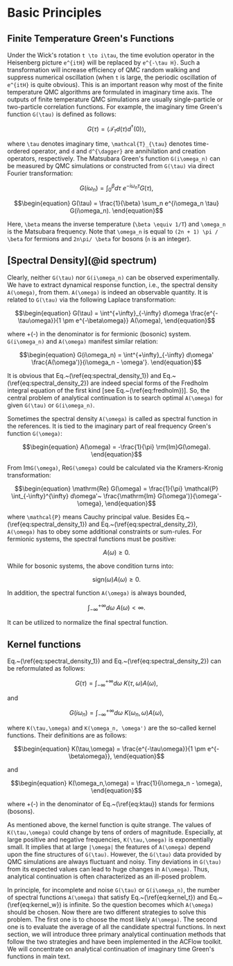 # Basic Principles

## Finite Temperature Green's Functions

Under the Wick's rotation ``t \to i\tau``, the time evolution operator in the Heisenberg picture ``e^{itH}`` will be replaced by ``e^{-\tau H}``. Such a transformation will increase efficiency of QMC random walking and suppress numerical oscillation (when ``t`` is large, the periodic oscillation of ``e^{itH}`` is quite obvious). This is an important reason why most of the finite temperature QMC algorithms are formulated in imaginary time axis. The outputs of finite temperature QMC simulations are usually single-particle or two-particle correlation functions. For example, the imaginary time Green's function ``G(\tau)`` is defined as follows: 
```math
\begin{equation}
G(\tau) = \langle \mathcal{T}_{\tau} d(\tau) d^{\dagger}(0) \rangle,
\end{equation}
```
where ``\tau`` denotes imaginary time, ``\mathcal{T}_{\tau}`` denotes time-ordered operator, and ``d`` and ``d^{\dagger}`` are annihilation and creation operators, respectively. The Matsubara Green's function ``G(i\omega_n)`` can be measured by QMC simulations or constructed from ``G(\tau)`` via direct Fourier transformation:
```math
\begin{equation}
G(i\omega_n) = \int^{\beta}_0 d\tau~e^{-i\omega_n \tau} G(\tau),
\end{equation}
```
```math
\begin{equation}
G(\tau) = \frac{1}{\beta} \sum_n e^{i\omega_n \tau} G(i\omega_n).
\end{equation}
```
Here, ``\beta`` means the inverse temperature (``\beta \equiv 1/T``) and ``\omega_n`` is the Matsubara frequency. Note that ``\omega_n`` is equal to ``(2n + 1) \pi / \beta`` for fermions and ``2n\pi/ \beta`` for bosons (``n`` is an integer).

## [Spectral Density](@id spectrum)

Clearly, neither ``G(\tau)`` nor ``G(i\omega_n)`` can be observed experimentally. We have to extract dynamical response function, i.e., the spectral density ``A(\omega)``, from them. ``A(\omega)`` is indeed an observable quantity. It is related to ``G(\tau)`` via the following Laplace transformation:
```math
\begin{equation}
G(\tau) = \int^{+\infty}_{-\infty} d\omega \frac{e^{-\tau\omega}}{1 \pm e^{-\beta\omega}} A(\omega),
\end{equation}
```
where +(-) in the denominator is for fermionic (bosonic) system. ``G(i\omega_n)`` and ``A(\omega)`` manifest similar relation:
```math
\begin{equation}
G(i\omega_n) = \int^{+\infty}_{-\infty} d\omega' \frac{A(\omega')}{i\omega_n - \omega'}.
\end{equation}
```
It is obvious that Eq.~(\ref{eq:spectral_density_1}) and Eq.~(\ref{eq:spectral_density_2}) are indeed special forms of the Fredholm integral equation of the first kind [see Eq.~(\ref{eq:fredholm})]. So, the central problem of analytical continuation is to search optimal ``A(\omega)`` for given ``G(\tau)`` or ``G(i\omega_n)``.

Sometimes the spectral density ``A(\omega)`` is called as spectral function in the references. It is tied to the imaginary part of real frequency Green's function ``G(\omega)``:
```math
\begin{equation}
A(\omega) = -\frac{1}{\pi} \rm{Im}G(\omega).
\end{equation}
```
From Im``G(\omega)``, Re``G(\omega)`` could be calculated via the Kramers-Kronig transformation:
```math
\begin{equation}
\mathrm{Re} G(\omega) = \frac{1}{\pi} \mathcal{P}
  \int_{-\infty}^{\infty} d\omega'~
  \frac{\mathrm{Im} G(\omega')}{\omega'-\omega},
\end{equation}
```
where ``\mathcal{P}`` means Cauchy principal value. Besides Eq.~(\ref{eq:spectral_density_1}) and Eq.~(\ref{eq:spectral_density_2}), ``A(\omega)`` has to obey some additional constraints or sum-rules. For fermionic systems, the spectral functions must be positive:
```math
\begin{equation}
A(\omega) \ge 0.
\end{equation}
```
While for bosonic systems, the above condition turns into:
```math
\begin{equation}
\text{sign}(\omega) A(\omega) \ge 0.
\end{equation}
```
In addition, the spectral function ``A(\omega)`` is always bounded,
```math
\begin{equation}
\int^{+\infty}_{-\infty} d\omega~A(\omega) < \infty.
\end{equation}
```
It can be utilized to normalize the final spectral function.

## Kernel functions

Eq.~(\ref{eq:spectral_density_1}) and Eq.~(\ref{eq:spectral_density_2}) can be reformulated as follows:
```math
\begin{equation}
G(\tau) = \int^{+\infty}_{-\infty} d\omega~K(\tau,\omega) A(\omega),
\end{equation}
```
and
```math
\begin{equation}
G(i\omega_n) = \int^{+\infty}_{-\infty} d\omega~K(\omega_n,\omega) A(\omega),
\end{equation}
```
where ``K(\tau,\omega)`` and ``K(\omega_n, \omega')`` are the so-called kernel functions. Their definitions are as follows:
```math
\begin{equation}
K(\tau,\omega) = \frac{e^{-\tau\omega}}{1 \pm e^{-\beta\omega}},
\end{equation}
```
and
```math
\begin{equation}
K(\omega_n,\omega) = \frac{1}{i\omega_n - \omega},
\end{equation}
```
where +(-) in the denominator of Eq.~(\ref{eq:ktau}) stands for fermions (bosons).

As mentioned above, the kernel function is quite strange. The values of ``K(\tau,\omega)`` could change by tens of orders of magnitude. Especially, at large positive and negative frequencies, ``K(\tau,\omega)`` is exponentially small. It implies that at large ``|\omega|`` the features of ``A(\omega)`` depend upon the fine structures of ``G(\tau)``. However, the ``G(\tau)`` data provided by QMC simulations are always fluctuant and noisy. Tiny deviations in ``G(\tau)`` from its expected values can lead to huge changes in ``A(\omega)``. Thus, analytical continuation is often characterized as an ill-posed problem.

In principle, for incomplete and noise ``G(\tau)`` or ``G(i\omega_n)``, the number of spectral functions ``A(\omega)`` that satisfy Eq.~(\ref{eq:kernel_t}) and Eq.~(\ref{eq:kernel_w}) is infinite. So the question becomes which ``A(\omega)`` should be chosen. Now there are two different strategies to solve this problem. The first one is to choose the most likely ``A(\omega)``. The second one is to evaluate the average of all the candidate spectral functions. In next section, we will introduce three primary analytical continuation methods that follow the two strategies and have been implemented in the ACFlow toolkit. We will concentrate on analytical continuation of imaginary time Green's functions in main text.